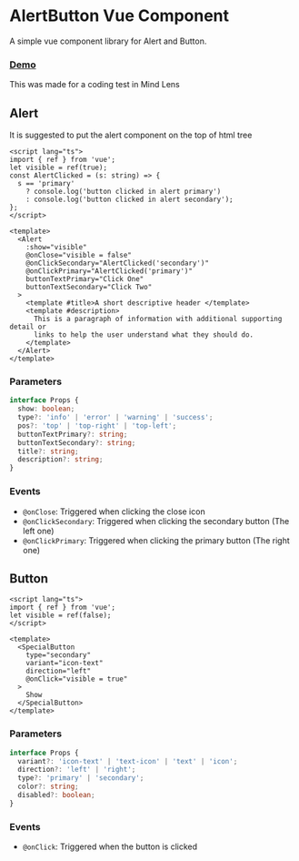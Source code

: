 # AlertButton Vue Component

A simple vue component library for Alert and Button.

### [Demo](https://idyllic-elf-c144ac.netlify.app/)

This was made for a coding test in Mind Lens

## Alert

It is suggested to put the alert component on the top of html tree

```vue
<script lang="ts">
import { ref } from 'vue';
let visible = ref(true);
const AlertClicked = (s: string) => {
  s == 'primary'
    ? console.log('button clicked in alert primary')
    : console.log('button clicked in alert secondary');
};
</script>

<template>
  <Alert
    :show="visible"
    @onClose="visible = false"
    @onClickSecondary="AlertClicked('secondary')"
    @onClickPrimary="AlertClicked('primary')"
    buttonTextPrimary="Click One"
    buttonTextSecondary="Click Two"
  >
    <template #title>A short descriptive header </template>
    <template #description>
      This is a paragraph of information with additional supporting detail or
      links to help the user understand what they should do.
    </template>
  </Alert>
</template>
```

### Parameters

```typescript
interface Props {
  show: boolean;
  type?: 'info' | 'error' | 'warning' | 'success';
  pos?: 'top' | 'top-right' | 'top-left';
  buttonTextPrimary?: string;
  buttonTextSecondary?: string;
  title?: string;
  description?: string;
}
```

### Events

- `@onClose`: Triggered when clicking the close icon
- `@onClickSecondary`: Triggered when clicking the secondary button (The left one)
- `@onClickPrimary`: Triggered when clicking the primary button (The right one)

## Button

```vue
<script lang="ts">
import { ref } from 'vue';
let visible = ref(false);
</script>

<template>
  <SpecialButton
    type="secondary"
    variant="icon-text"
    direction="left"
    @onClick="visible = true"
  >
    Show
  </SpecialButton>
</template>
```

### Parameters

```typescript
interface Props {
  variant?: 'icon-text' | 'text-icon' | 'text' | 'icon';
  direction?: 'left' | 'right';
  type?: 'primary' | 'secondary';
  color?: string;
  disabled?: boolean;
}
```

### Events

- `@onClick`: Triggered when the button is clicked
